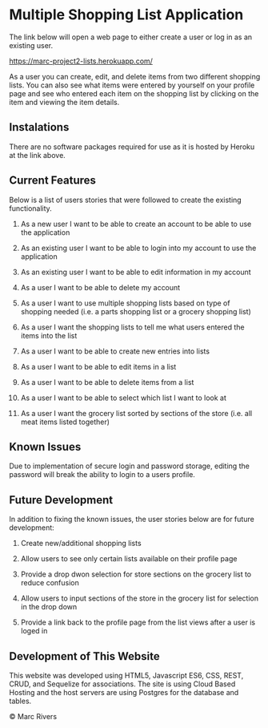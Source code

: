 # Multiple Shopping List Application


The link below will open a web page to either create a user or log in as an existing user.

https://marc-project2-lists.herokuapp.com/

As a user you can create, edit, and delete items from two different shopping lists. You can also see what items were entered by yourself on your profile page and see who entered each item on the shopping list by clicking on the item and viewing the item details.

## Instalations

There are no software packages required for use as it is hosted by Heroku at the link above.

## Current Features

Below is a list of users stories that were followed to create the existing functionality.

1. As a new user I want to be able to create an account to be able to use the application

2. As an existing user I want to be able to login into my account to use the application

3. As an existing user I want to be able to edit information in my account

4. As a user I want to be able to delete my account

5. As a user I want to use multiple shopping lists based on type of shopping needed (i.e. a parts shopping list or a grocery shopping list)

6. As a user I want the shopping lists to tell me what users entered the items into the list

7. As a user I want to be able to create new entries into lists

8. As a user I want to be able to edit items in a list

9. As a user I want to be able to delete items from a list

10. As a user I want to be able to select which list I want to look at

11. As a user I want the grocery list sorted by sections of the store (i.e. all meat items listed together)

## Known Issues

Due to implementation of secure login and password storage, editing the password will break the ability to login to a users profile.

## Future Development

In addition to fixing the known issues, the user stories below are for future development:

1. Create new/additional shopping lists

2. Allow users to see only certain lists available on their profile page

3. Provide a drop dwon selection for store sections on the grocery list to reduce confusion

4. Allow users to input sections of the store in the grocery list for selection in the drop down

5. Provide a link back to the profile page from the list views after a user is loged in


## Development of This Website

This website was developed using HTML5, Javascript ES6, CSS, REST, CRUD, and Sequelize for associations. The site is using Cloud Based Hosting and the host servers are using Postgres for the database and tables. 


&copy; Marc Rivers